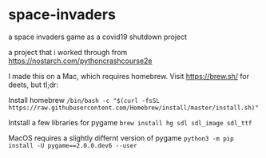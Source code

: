 # space-invaders
a space invaders game as a covid19 shutdown project

a project that i worked through from https://nostarch.com/pythoncrashcourse2e

I made this on a Mac, which requires homebrew. Visit https://brew.sh/ for deets, but tl;dr:

Install homebrew
`/bin/bash -c "$(curl -fsSL https://raw.githubusercontent.com/Homebrew/install/master/install.sh)"`

Intstall a few libraries for pygame
`brew install hg sdl sdl_image sdl_ttf`

MacOS requires a slightly differnt version of pygame
`python3 -m pip install -U pygame==2.0.0.dev6 --user`
